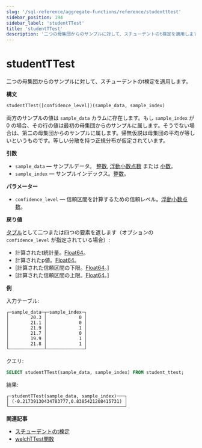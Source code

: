 ```yaml
---
slug: '/sql-reference/aggregate-functions/reference/studentttest'
sidebar_position: 194
sidebar_label: 'studentTTest'
title: 'studentTTest'
description: '二つの母集団からのサンプルに対して、スチューデントのt検定を適用します。'
---
```



# studentTTest

二つの母集団からのサンプルに対して、スチューデントのt検定を適用します。

**構文**

``` sql
studentTTest([confidence_level])(sample_data, sample_index)
```

両方のサンプルの値は `sample_data` カラムに存在します。もし `sample_index` が 0 の場合、その行の値は最初の母集団からのサンプルに属します。そうでない場合は、第二の母集団からのサンプルに属します。帰無仮説は母集団の平均が等しいというものです。等しい分散を持つ正規分布が仮定されています。

**引数**

- `sample_data` — サンプルデータ。 [整数](../../../sql-reference/data-types/int-uint.md), [浮動小数点数](../../../sql-reference/data-types/float.md) または [小数](../../../sql-reference/data-types/decimal.md)。
- `sample_index` — サンプルインデックス。[整数](../../../sql-reference/data-types/int-uint.md)。

**パラメーター**

- `confidence_level` — 信頼区間を計算するための信頼レベル。[浮動小数点数](../../../sql-reference/data-types/float.md)。

**戻り値**

[タプル](../../../sql-reference/data-types/tuple.md)として二つまたは四つの要素を返します（オプションの `confidence_level` が指定されている場合）:

- 計算されたt統計量。[Float64](../../../sql-reference/data-types/float.md)。
- 計算されたp値。[Float64](../../../sql-reference/data-types/float.md)。
- [計算された信頼区間の下限。[Float64](../../../sql-reference/data-types/float.md)。]
- [計算された信頼区間の上限。[Float64](../../../sql-reference/data-types/float.md)。]

**例**

入力テーブル:

``` text
┌─sample_data─┬─sample_index─┐
│        20.3 │            0 │
│        21.1 │            0 │
│        21.9 │            1 │
│        21.7 │            0 │
│        19.9 │            1 │
│        21.8 │            1 │
└─────────────┴──────────────┘
```

クエリ:

``` sql
SELECT studentTTest(sample_data, sample_index) FROM student_ttest;
```

結果:

``` text
┌─studentTTest(sample_data, sample_index)───┐
│ (-0.21739130434783777,0.8385421208415731) │
└───────────────────────────────────────────┘
```

**関連記事**

- [スチューデントのt検定](https://en.wikipedia.org/wiki/Student%27s_t-test)
- [welchTTest関数](/sql-reference/aggregate-functions/reference/welchttest)
